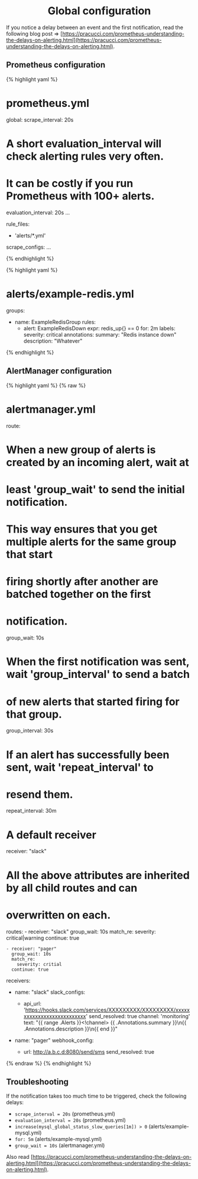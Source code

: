 <h1 style="text-align: center;">
  Global configuration
</h1>

If you notice a delay between an event and the first notification, read the following blog post => [https://pracucci.com/prometheus-understanding-the-delays-on-alerting.html](https://pracucci.com/prometheus-understanding-the-delays-on-alerting.html).

## Prometheus configuration

{% highlight yaml %}
# prometheus.yml

global:
  scrape_interval: 20s

  # A short evaluation_interval will check alerting rules very often.
  # It can be costly if you run Prometheus with 100+ alerts.
  evaluation_interval: 20s
  ...

rule_files:
  - 'alerts/*.yml'

scrape_configs:
  ...

{% endhighlight %}

{% highlight yaml %}
# alerts/example-redis.yml

groups:

- name: ExampleRedisGroup
  rules:
  - alert: ExampleRedisDown
    expr: redis_up{} == 0
    for: 2m
    labels:
      severity: critical
    annotations:
      summary: "Redis instance down"
      description: "Whatever"

{% endhighlight %}

## AlertManager configuration

{% highlight yaml %}
{% raw %}
# alertmanager.yml

route:
  # When a new group of alerts is created by an incoming alert, wait at
  # least 'group_wait' to send the initial notification.
  # This way ensures that you get multiple alerts for the same group that start
  # firing shortly after another are batched together on the first
  # notification.
  group_wait: 10s

  # When the first notification was sent, wait 'group_interval' to send a batch
  # of new alerts that started firing for that group.
  group_interval: 30s

  # If an alert has successfully been sent, wait 'repeat_interval' to
  # resend them.
  repeat_interval: 30m

  # A default receiver
  receiver: "slack"

  # All the above attributes are inherited by all child routes and can
  # overwritten on each.
  routes:
    - receiver: "slack"
      group_wait: 10s
      match_re:
        severity: critical|warning
      continue: true

    - receiver: "pager"
      group_wait: 10s
      match_re:
        severity: critial
      continue: true

receivers:
  - name: "slack"
    slack_configs:
      - api_url: 'https://hooks.slack.com/services/XXXXXXXXX/XXXXXXXXX/xxxxxxxxxxxxxxxxxxxxxxxxxxx'
        send_resolved: true
        channel: 'monitoring'
        text: "{{ range .Alerts }}<!channel> {{ .Annotations.summary }}\n{{ .Annotations.description }}\n{{ end }}"

  - name: "pager"
    webhook_config:
      - url: http://a.b.c.d:8080/send/sms
        send_resolved: true

{% endraw %}
{% endhighlight %}

## Troubleshooting

If the notification takes too much time to be triggered, check the following delays:
- `scrape_interval = 20s` (prometheus.yml)
- `evaluation_interval = 20s` (prometheus.yml)
- `increase(mysql_global_status_slow_queries[1m]) > 0` (alerts/example-mysql.yml)
- `for: 5m` (alerts/example-mysql.yml)
- `group_wait = 10s` (alertmanager.yml)

Also read [https://pracucci.com/prometheus-understanding-the-delays-on-alerting.html](https://pracucci.com/prometheus-understanding-the-delays-on-alerting.html).
